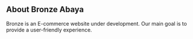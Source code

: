 
## About Bronze Abaya
Bronze is an E-commerce website under development. Our main goal is to provide a user-friendly experience.
